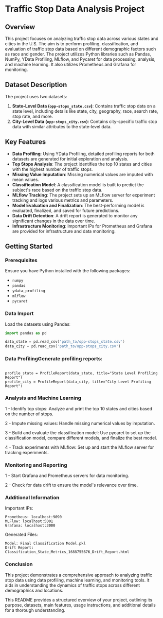 # Traffic Stop Data Analysis Project

## Overview
This project focuses on analyzing traffic stop data across various states and cities in the U.S. The aim is to perform profiling, classification, and evaluation of traffic stop data based on different demographic factors such as race and gender. The project utilizes Python libraries such as Pandas, NumPy, YData Profiling, MLflow, and Pycaret for data processing, analysis, and machine learning. It also utilizes Prometheus and Grafana for monitoring. 

## Dataset Description
The project uses two datasets:
1. **State-Level Data (`opp-stops_state.csv`)**: Contains traffic stop data on a state level, including details like state, city, geography, race, search rate, stop rate, and more.
2. **City-Level Data (`opp-stops_city.csv`)**: Contains city-specific traffic stop data with similar attributes to the state-level data.

## Key Features
- **Data Profiling**: Using YData Profiling, detailed profiling reports for both datasets are generated for initial exploration and analysis.
- **Top Stops Analysis**: The project identifies the top 10 states and cities with the highest number of traffic stops.
- **Missing Value Imputation**: Missing numerical values are imputed with mean values.
- **Classification Model**: A classification model is built to predict the subject's race based on the traffic stop data.
- **MLflow Tracking**: The project sets up an MLflow server for experiment tracking and logs various metrics and parameters.
- **Model Evaluation and Finalization**: The best-performing model is evaluated, finalized, and saved for future predictions.
- **Data Drift Detection**: A drift report is generated to monitor any significant changes in the data over time.
- **Infrastructure Monitoring**: Important IPs for Prometheus and Grafana are provided for infrastructure and data monitoring.

## Getting Started
### Prerequisites
Ensure you have Python installed with the following packages:
- `numpy`
- `pandas`
- `ydata_profiling`
- `mlflow`
- `pycaret`

### Data Import
Load the datasets using Pandas:
```python
import pandas as pd

data_state = pd.read_csv('path_to/opp-stops_state.csv')
data_city = pd.read_csv('path_to/opp-stops_city.csv')
```
### Data ProfilingGenerate profiling reports:
```from ydata_profiling import ProfileReport

profile_state = ProfileReport(data_state, title="State Level Profiling Report")
profile_city = ProfileReport(data_city, title="City Level Profiling Report")
```
### Analysis and Machine Learning

1 - Identify top stops:
    Analyze and print the top 10 states and cities based on the number of stops.
    
2 - Impute missing values:
    Handle missing numerical values by imputation.
    
3 - Build and evaluate the classification model:
    Use pycaret to set up the classification model, compare different models, and finalize the best model.
    
4 - Track experiments with MLflow:
    Set up and start the MLflow server for tracking experiments.

### Monitoring and Reporting

1 - Start Grafana and Prometheus servers for data monitoring.

2 - Check for data drift to ensure the model's relevance over time.

### Additional Information

Important IPs:

    Prometheus: localhost:9090
    MLFlow: localhost:5001
    Grafana: localhost:3000
    
Generated Files:

    Model: Final Classification Model.pkl
    Drift Report: Classification_State_Metrics_1688755676_Drift_Report.html

### Conclusion

This project demonstrates a comprehensive approach to analyzing traffic stop data using data profiling, machine learning, and monitoring tools. It aids in understanding the dynamics of traffic stops across different demographics and locations.


This README provides a structured overview of your project, outlining its purpose, datasets, main features, usage instructions, and additional details for a thorough understanding.

